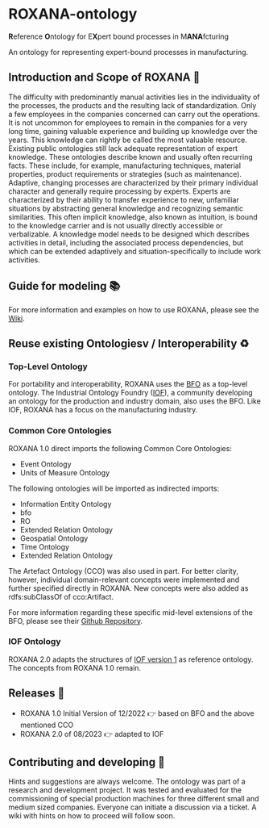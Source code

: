 # ROXANA-ontology  
**R**eference **O**ntology for E**X**pert bound processes in M**ANA**fcturing

An ontology for representing expert-bound processes in manufacturing. 

## Introduction and Scope of ROXANA 💬
The difficulty with predominantly manual activities lies in the individuality of the processes, the products and the resulting lack of standardization. Only a few employees in the companies concerned can carry out the operations. It is not uncommon for employees to remain in the companies for a very long time, gaining valuable experience and building up knowledge over the years. This knowledge can rightly be called the most valuable resource. Existing public ontologies still lack adequate representation of expert knowledge. These ontologies describe known and usually often recurring facts. These include, for example, manufacturing techniques, material properties, product requirements or strategies (such as maintenance).  
Adaptive, changing processes are characterized by their primary individual character and generally require processing by experts. Experts are characterized by their ability to transfer experience to new, unfamiliar situations by abstracting general knowledge and recognizing semantic similarities. This often implicit knowledge, also known as intuition, is bound to the knowledge carrier and is not usually directly accessible or verbalizable. A knowledge model needs to be designed which describes activities in detail, including the associated process dependencies, but which can be extended adaptively and situation-specifically to include work activities.

## Guide for modeling 📚
For more information and examples on how to use ROXANA, please see the [Wiki](https://github.com/pfaffmanja/ROXANA-ontology/wiki).

## Reuse existing Ontologiesv / Interoperability ♻️
### Top-Level Ontology 

For portability and interoperability, ROXANA uses the [BFO](https://basic-formal-ontology.org/) as a top-level ontology. The Industrial Ontology Foundry ([IOF](https://www.industrialontologies.org/)), a community developing an ontology for the production and industry domain, also uses the BFO. Like IOF, ROXANA has a focus on the manufacturing industry.

### Common Core Ontologies

ROXANA 1.0 direct imports the following Common Core Ontologies:
- Event Ontology
- Units of Measure Ontology

The following ontologies will be imported as indirected imports:
- Information Entity Ontology
- bfo
- RO
- Extended Relation Ontology
- Geospatial Ontology
- Time Ontology
- Extended Relation Ontology

The Artefact Ontology (CCO) was also used in part. For better clarity, however, individual domain-relevant concepts were implemented and further specified directly in ROXANA. New concepts were also added as rdfs:subClassOf of cco:Artifact. 

For more information regarding these specific mid-level extensions of the BFO, please see their [Github Repository](https://github.com/CommonCoreOntology/CommonCoreOntologies). 

### IOF Ontology 
ROXANA 2.0 adapts the structures of [IOF version 1](https://github.com/iofoundry/ontology/tree/master/core) as reference ontology. The concepts from ROXANA 1.0 remain. 

## Releases 📧
- ROXANA 1.0 Initial Version of 12/2022 👉 based on BFO and the above mentioned CCO
- ROXANA 2.0 of 08/2023 👉 adapted to IOF

## Contributing and developing 📝
Hints and suggestions are always welcome. The ontology was part of a research and development project. It was tested and evaluated for the commissioning of special production machines for three different small and medium sized companies. 
Everyone can initiate a discussion via a ticket. A wiki with hints on how to proceed will follow soon. 

